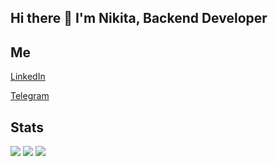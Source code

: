 ## Hi there 👋 I'm Nikita, Backend Developer

## Me

[LinkedIn](www.linkedin.com/in/nikita-profatilov-4379b6276)

[Telegram](https://t.me/woodmanbtw)


## Stats

![](http://github-profile-summary-cards.vercel.app/api/cards/profile-details?username=WooDMaNbtw&theme=tokyonight)
![](http://github-profile-summary-cards.vercel.app/api/cards/stats?username=WooDMaNbtw&theme=tokyonight)
![](http://github-profile-summary-cards.vercel.app/api/cards/repos-per-language?username=WooDMaNbtw&theme=tokyonight)


<!--
**WooDMaNbtw/WooDMaNbtw** is a ✨ _special_ ✨ repository because its `README.md` (this file) appears on your GitHub profile.

Here are some ideas to get you started:

- 🔭 I’m currently working on ...
- 🌱 I’m currently learning ...
- 👯 I’m looking to collaborate on ...
- 🤔 I’m looking for help with ...
- 💬 Ask me about ...
- 📫 How to reach me: ...
- 😄 Pronouns: ...
- ⚡ Fun fact: ...
-->
